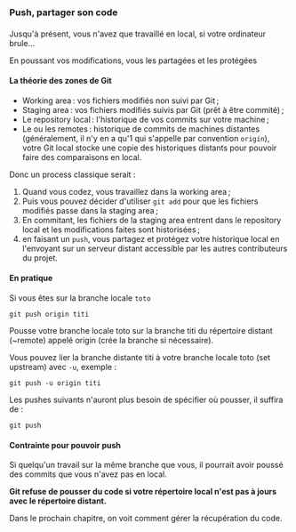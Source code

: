 ### Push, partager son code

####

Jusqu'à présent, vous n'avez que travaillé en local, si votre ordinateur brule...

En poussant vos modifications, vous les partagées et les protégées

#### La théorie des zones de Git

- Working area : vos fichiers modifiés non suivi par Git ;
- Staging area : vos fichiers modifiés suivis par Git (prêt à être commité) ;
- Le repository local : l'historique de vos commits sur votre machine ;
- Le ou les remotes : historique de commits de machines distantes (généralement, il n'y en a qu'1 qui s'appelle par convention `origin`), votre Git local stocke une copie des historiques distants pour pouvoir faire des comparaisons en local.

Donc un process classique serait :

1. Quand vous codez, vous travaillez dans la working area ;
2. Puis vous pouvez décider d'utiliser `git add` pour que les fichiers modifiés passe dans la staging area ;
3. En commitant, les fichiers de la staging area entrent dans le repository local et les modifications faites sont historisées ;
4. en faisant un `push`, vous partagez et protégez votre historique local en l'envoyant sur un serveur distant accessible par les autres contributeurs du projet.

#### En pratique

Si vous êtes sur la branche locale `toto`

```
git push origin titi
```

Pousse votre branche locale toto sur la branche titi du répertoire distant (~remote) appelé origin (crée la branche si nécessaire).

Vous pouvez lier la branche distante titi à votre branche locale toto (set upstream) avec `-u`, exemple :

```
git push -u origin titi
```

Les pushes suivants n'auront plus besoin de spécifier où pousser, il suffira de :

```
git push
```

#### Contrainte pour pouvoir push

Si quelqu'un travail sur la même branche que vous, il pourrait avoir poussé des commits que vous n'avez pas en local.

**Git refuse de pousser du code si votre répertoire local n'est pas à jours avec le répertoire distant.**

Dans le prochain chapitre, on voit comment gérer la récupération du code.
